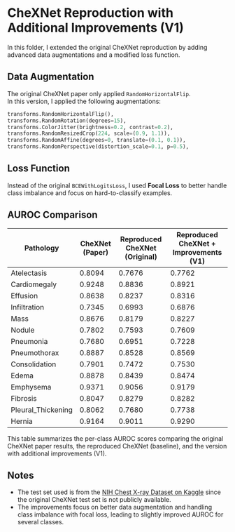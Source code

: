 # CheXNet Reproduction with Additional Improvements (V1)

In this folder, I extended the original CheXNet reproduction by adding advanced data augmentations and a modified loss function.

## Data Augmentation

The original CheXNet paper only applied `RandomHorizontalFlip`.  
In this version, I applied the following augmentations:

```python
transforms.RandomHorizontalFlip(),
transforms.RandomRotation(degrees=15),
transforms.ColorJitter(brightness=0.2, contrast=0.2),
transforms.RandomResizedCrop(224, scale=(0.9, 1.1)),  
transforms.RandomAffine(degrees=0, translate=(0.1, 0.1)),
transforms.RandomPerspective(distortion_scale=0.1, p=0.5),
````

## Loss Function

Instead of the original `BCEWithLogitsLoss`, I used **Focal Loss** to better handle class imbalance and focus on hard-to-classify examples.

## AUROC Comparison

| Pathology           | CheXNet (Paper) | Reproduced CheXNet (Original) | Reproduced CheXNet + Improvements (V1) |
| ------------------- | --------------- | ----------------------------- | -------------------------------------- |
| Atelectasis         | 0.8094          | 0.7676                        | 0.7762                                 |
| Cardiomegaly        | 0.9248          | 0.8836                        | 0.8921                                 |
| Effusion            | 0.8638          | 0.8237                        | 0.8316                                 |
| Infiltration        | 0.7345          | 0.6993                        | 0.6876                                 |
| Mass                | 0.8676          | 0.8179                        | 0.8227                                 |
| Nodule              | 0.7802          | 0.7593                        | 0.7609                                 |
| Pneumonia           | 0.7680          | 0.6951                        | 0.7228                                 |
| Pneumothorax        | 0.8887          | 0.8528                        | 0.8569                                 |
| Consolidation       | 0.7901          | 0.7472                        | 0.7530                                 |
| Edema               | 0.8878          | 0.8439                        | 0.8474                                 |
| Emphysema           | 0.9371          | 0.9056                        | 0.9179                                 |
| Fibrosis            | 0.8047          | 0.8279                        | 0.8282                                 |
| Pleural\_Thickening | 0.8062          | 0.7680                        | 0.7738                                 |
| Hernia              | 0.9164          | 0.9011                        | 0.9290                                 |

This table summarizes the per-class AUROC scores comparing the original CheXNet paper results, the reproduced CheXNet (baseline), and the version with additional improvements (V1).

## Notes

* The test set used is from the [NIH Chest X-ray Dataset on Kaggle](https://www.kaggle.com/datasets/nih-chest-xrays/data) since the original CheXNet test set is not publicly available.
* The improvements focus on better data augmentation and handling class imbalance with focal loss, leading to slightly improved AUROC for several classes.
